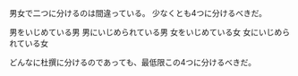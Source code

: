 男女で二つに分けるのは間違っている。
少なくとも4つに分けるべきだ。

男をいじめている男
男にいじめられている男
女をいじめている女
女にいじめられている女

どんなに杜撰に分けるのであっても、最低限この4つに分けるべきだ。